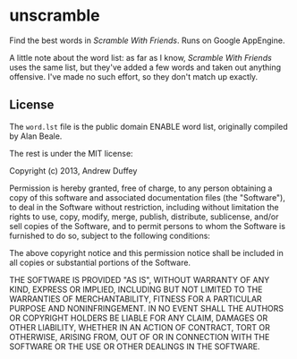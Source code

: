 unscramble
==========

Find the best words in *Scramble With Friends*. Runs on Google AppEngine.

A little note about the word list: as far as I know, *Scramble With Friends* uses the same list, but they've added a few words and taken out anything offensive. I've made no such effort, so they don't match up exactly.

License
-------

The `word.lst` file is the public domain ENABLE word list, originally compiled by Alan Beale.

The rest is under the MIT license:

Copyright (c) 2013, Andrew Duffey

Permission is hereby granted, free of charge, to any person obtaining a copy of this software and associated documentation files (the "Software"), to deal in the Software without restriction, including without limitation the rights to use, copy, modify, merge, publish, distribute, sublicense, and/or sell copies of the Software, and to permit persons to whom the Software is furnished to do so, subject to the following conditions:

The above copyright notice and this permission notice shall be included in all copies or substantial portions of the Software.

THE SOFTWARE IS PROVIDED "AS IS", WITHOUT WARRANTY OF ANY KIND, EXPRESS OR IMPLIED, INCLUDING BUT NOT LIMITED TO THE WARRANTIES OF MERCHANTABILITY, FITNESS FOR A PARTICULAR PURPOSE AND NONINFRINGEMENT. IN NO EVENT SHALL THE AUTHORS OR COPYRIGHT HOLDERS BE LIABLE FOR ANY CLAIM, DAMAGES OR OTHER LIABILITY, WHETHER IN AN ACTION OF CONTRACT, TORT OR OTHERWISE, ARISING FROM, OUT OF OR IN CONNECTION WITH THE SOFTWARE OR THE USE OR OTHER DEALINGS IN THE SOFTWARE.
